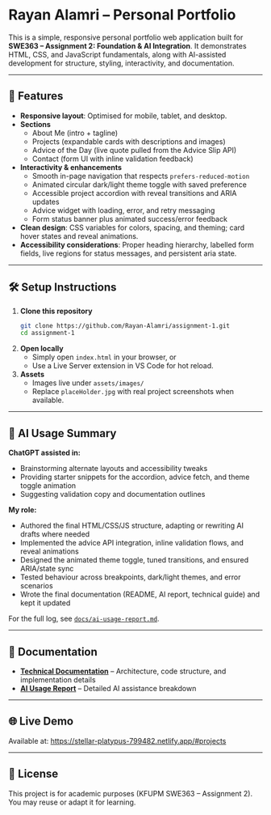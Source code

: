﻿# Rayan Alamri – Personal Portfolio

This is a simple, responsive personal portfolio web application built for **SWE363 – Assignment 2: Foundation & AI Integration**.
It demonstrates HTML, CSS, and JavaScript fundamentals, along with AI-assisted development for structure, styling, interactivity, and documentation.

---

## 🚀 Features

- **Responsive layout**: Optimised for mobile, tablet, and desktop.
- **Sections**
  - About Me (intro + tagline)
  - Projects (expandable cards with descriptions and images)
  - Advice of the Day (live quote pulled from the Advice Slip API)
  - Contact (form UI with inline validation feedback)
- **Interactivity & enhancements**
  - Smooth in-page navigation that respects `prefers-reduced-motion`
  - Animated circular dark/light theme toggle with saved preference
  - Accessible project accordion with reveal transitions and ARIA updates
  - Advice widget with loading, error, and retry messaging
  - Form status banner plus animated success/error feedback
- **Clean design**: CSS variables for colors, spacing, and theming; card hover states and reveal animations.
- **Accessibility considerations**: Proper heading hierarchy, labelled form fields, live regions for status messages, and persistent aria state.

---

## 🛠 Setup Instructions

1. **Clone this repository**
   ```bash
   git clone https://github.com/Rayan-Alamri/assignment-1.git
   cd assignment-1
   ```
2. **Open locally**
   - Simply open `index.html` in your browser, or
   - Use a Live Server extension in VS Code for hot reload.
3. **Assets**
   - Images live under `assets/images/`
   - Replace `placeHolder.jpg` with real project screenshots when available.

---

## 🤖 AI Usage Summary

**ChatGPT assisted in:**
- Brainstorming alternate layouts and accessibility tweaks
- Providing starter snippets for the accordion, advice fetch, and theme toggle animation
- Suggesting validation copy and documentation outlines

**My role:**
- Authored the final HTML/CSS/JS structure, adapting or rewriting AI drafts where needed
- Implemented the advice API integration, inline validation flows, and reveal animations
- Designed the animated theme toggle, tuned transitions, and ensured ARIA/state sync
- Tested behaviour across breakpoints, dark/light themes, and error scenarios
- Wrote the final documentation (README, AI report, technical guide) and kept it updated

For the full log, see [`docs/ai-usage-report.md`](docs/ai-usage-report.md).

---

## 📄 Documentation

- **[Technical Documentation](docs/technical-documentation.md)** – Architecture, code structure, and implementation details
- **[AI Usage Report](docs/ai-usage-report.md)** – Detailed AI assistance breakdown

---

## 🌐 Live Demo

Available at: https://stellar-platypus-799482.netlify.app/#projects

---

## 📄 License

This project is for academic purposes (KFUPM SWE363 – Assignment 2).
You may reuse or adapt it for learning.
